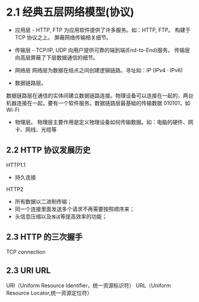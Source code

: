 # 2.1 经典五层网络模型(协议)

- 应用层 - HTTP, FTP
为应用软件提供了许多服务。如：HTTP, FTP。
构建于 TCP 协议之上。
屏蔽网络传输相关细节。

- 传输层 - TCP/IP, UDP
向用户提供可靠的端到端(End-to-End)服务。
传输层向高层屏蔽了下层数据通信的细节。

- 网络层
网络层为数据在结点之间创建逻辑链路。寻址如：IP (IPv4 · IPv6) 

- 数据链路层。

数据链路层在通信的实体间建立数据链路连接。物理设备可以连接在一起的，两台机器连接在一起，要有一个软件服务。数据链路层最基础的传输数据 010101，如 Wi-Fi

- 物理层。
物理层主要作用是定义物理设备如何传输数据。如：电脑的硬件、网卡、网线、光缆等

## 2.2 HTTP 协议发展历史

HTTP1.1
- 持久连接

HTTP2
- 所有数据以二进制传输；
- 同一个连接里面发送多个请求不再需要按照顺序来；
- 头信息压缩以及`推送`等提高效率的功能；

## 2.3 HTTP 的三次握手
TCP connection


## 2.3 URI URL
URI（Uniform Resource Identifier，统一资源标识符）
URL（Uniform Resource Locator,统一资源定位符）